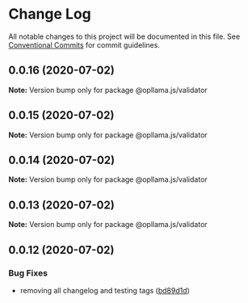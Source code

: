 # Change Log

All notable changes to this project will be documented in this file.
See [Conventional Commits](https://conventionalcommits.org) for commit guidelines.

## 0.0.16 (2020-07-02)

**Note:** Version bump only for package @opllama.js/validator





## 0.0.15 (2020-07-02)

**Note:** Version bump only for package @opllama.js/validator





## 0.0.14 (2020-07-02)

**Note:** Version bump only for package @opllama.js/validator





## 0.0.13 (2020-07-02)

**Note:** Version bump only for package @opllama.js/validator





## 0.0.12 (2020-07-02)


### Bug Fixes

* removing all changelog and testing tags ([bd89d1d](https://github.com/opllama2/opllamajs/commit/bd89d1d5afb782dbe8577c69ebd426a946e60de6))
